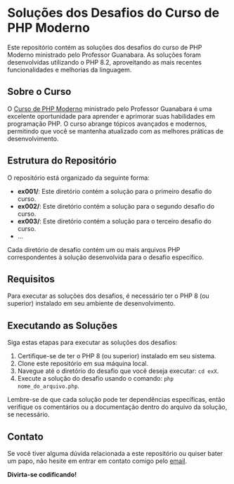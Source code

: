 # Soluções dos Desafios do Curso de PHP Moderno

Este repositório contém as soluções dos desafios do curso de PHP Moderno ministrado pelo Professor Guanabara. As soluções foram desenvolvidas utilizando o PHP 8.2, aproveitando as mais recentes funcionalidades e melhorias da linguagem.

## Sobre o Curso

O [Curso de PHP Moderno](https://www.youtube.com/playlist?list=PLHz_AreHm4dlFPrCXCmd5g92860x_Pbr_) ministrado pelo Professor Guanabara é uma excelente oportunidade para aprender e aprimorar suas habilidades em programação PHP. O curso abrange tópicos avançados e modernos, permitindo que você se mantenha atualizado com as melhores práticas de desenvolvimento.

## Estrutura do Repositório

O repositório está organizado da seguinte forma:

- **ex001/**: Este diretório contém a solução para o primeiro desafio do curso.
- **ex002/**: Este diretório contém a solução para o segundo desafio do curso.
- **ex003/**: Este diretório contém a solução para o terceiro desafio do curso.
- ...

Cada diretório de desafio contém um ou mais arquivos PHP correspondentes à solução desenvolvida para o desafio específico.

## Requisitos

Para executar as soluções dos desafios, é necessário ter o PHP 8 (ou superior) instalado em seu ambiente de desenvolvimento.

## Executando as Soluções

Siga estas etapas para executar as soluções dos desafios:

1. Certifique-se de ter o PHP 8 (ou superior) instalado em seu sistema.
2. Clone este repositório em sua máquina local.
3. Navegue até o diretório do desafio que você deseja executar: `cd exX`.
4. Execute a solução do desafio usando o comando: `php nome_do_arquivo.php`.

Lembre-se de que cada solução pode ter dependências específicas, então verifique os comentários ou a documentação dentro do arquivo da solução, se necessário.

## Contato

Se você tiver alguma dúvida relacionada a este repositório ou quiser bater um papo, não hesite em entrar em contato comigo pelo [email](mailto:ruanhborges@gmail.com).

**Divirta-se codificando!**
